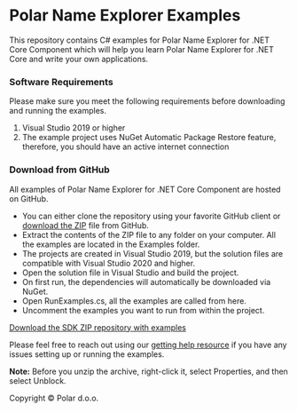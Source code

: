 # Polar Name Explorer Examples

This repository contains C# examples for Polar Name Explorer for .NET Core Component which will help you learn Polar Name Explorer for .NET Core and write your own applications.

<!--- 
## How to Run the Examples? TODO
--->

### Software Requirements
Please make sure you meet the following requirements before downloading and running the examples.

1. Visual Studio 2019 or higher
1. The example project uses NuGet Automatic Package Restore feature, therefore, you should have an active internet connection

### Download from GitHub
All examples of Polar Name Explorer for .NET Core Component are hosted on GitHub.

* You can either clone the repository using your favorite GitHub client or [download the ZIP](https://github.com/polarsoftware/polar-name-explorer-sdk/archive/refs/heads/main.zip) file from GitHub.
* Extract the contents of the ZIP file to any folder on your computer. All the examples are located in the Examples folder.
* The projects are created in Visual Studio 2019, but the solution files are compatible with Visual Studio 2020 and higher.
* Open the solution file in Visual Studio and build the project.
* On first run, the dependencies will automatically be downloaded via NuGet.
* Open RunExamples.cs, all the examples are called from here.
* Uncomment the examples you want to run from within the project.

[Download the SDK ZIP repository with examples](https://github.com/polarsoftware/polar-name-explorer-sdk/archive/refs/heads/main.zip)

Please feel free to reach out using our [getting help resource](https://github.com/polarsoftware/polar-name-explorer-sdk#getting-help) if you have any issues setting up or running the examples.

**Note:** Before you unzip the archive, right-click it, select Properties, and then select Unblock.

Copyright © Polar d.o.o. 

<!--- 
*****************
After you have downloaded the ZIP file from the Download ZIP link above, please check the following link with detailed instructions on how to run these Source Code Examples.
How to Run the Examples
Please feel free to contact us if you have any question, issue or suggestion.
*************
Polar Name Explorer .NET Core Component

### Polar Name Explorer - .NET Core Component - Coming Soon!

If you have any questions feel free to contact us: support@polarsoftware.com, or find anything you want to know here: [issues](https://github.com/polarsoftware/PolarNameExplorerCommunity/issues).

**Polar Name Explorer .NET Core Component**  is the perfect solution to all your name extraction problems.  
It is an easy-to-use .NET Core component, ideal for software developers who want to extract and parse names, surnames from text.


### Licensing in brief
100% royalty free distribution, for desktop and server.

More info soon at [web site](http://name.polarsoftware.com/index.html)
## How to Run the Examples?
--->
